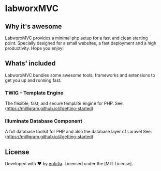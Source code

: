 # labworxMVC

## Why it's awesome

LabworxMVC provides a minimal php setup for a fast and clean starting point. Specially designed for a small websites, a fast deployment and a high productivity. Hope you enjoy!


## Whats' included
LabworxMVC bundles some awesome tools, frameworks and extensions to get you up and running fast.

### TWIG - Template Engine

The flexible, fast, and secure template engine for PHP.
See: (https://milligram.github.io/#getting-started)

### Illuminate Database Component

A full database toolkit for PHP and also the database layer of Laravel
See: (https://milligram.github.io/#getting-started)

## License

Developed with ♥ by [entidia](https://entidia.de). Licensed under the [MIT License].
